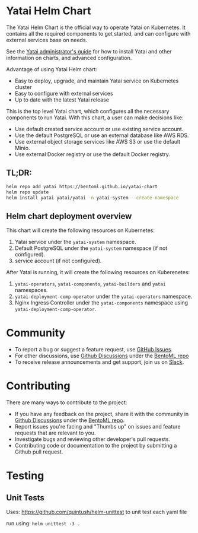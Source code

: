 # Yatai Helm Chart

The Yatai Helm Chart is the official way to operate Yatai on Kubernetes. It contains all the required components to get started, and can configure with external services base on needs.

See the [Yatai administrator's guide](https://github.com/bentoml/Yatai/blob/main/docs/admin-guide.md) for how to install Yatai and other information on charts, and advanced configuration.

Advantage of using Yatai Helm chart:

* Easy to deploy, upgrade, and maintain Yatai service on Kubernetes cluster
* Easy to configure with external services
* Up to date with the latest Yatai release

This is the top level Yatai chart, which configures all the necessary components to run Yatai. With this chart, a user can make decisions like:

* Use default created service account or use existing service account.
* Use the default PostgreSQL or use an external database like AWS RDS.
* Use external object storage services like AWS S3 or use the default Minio.
* Use external Docker registry or use the default Docker registry.


## TL;DR:

```bash
helm repo add yatai https://bentoml.github.io/yatai-chart
helm repo update
helm install yatai yatai/yatai -n yatai-system --create-namespace
```

## Helm chart deployment overview

This chart will create the following resources on Kubernetes:
1. Yatai service under the `yatai-system` namespace.
2. Default PostgreSQL under the `yatai-system` namespace (if not configured).
3. service account (if not configured).

After Yatai is running, it will create the following resources on Kuberenetes:
1. `yatai-operators`, `yatai-components`, `yatai-builders` and `yatai` namespaces.
2. `yatai-deployment-comp-operator` under the `yatai-operators` namespace.
3. Nginx Ingress Controller under the `yatai-components` namespace using `yatai-deployment-comp-operator`.

# Community

- To report a bug or suggest a feature request, use [GitHub Issues](https://github.com/bentoml/yatai-chart/issues/new/choose).
- For other discussions, use [Github Discussions](https://github.com/bentoml/BentoML/discussions) under the [BentoML repo](https://github.com/bentoml/BentoML/)
- To receive release announcements and get support, join us on [Slack](https://join.slack.com/t/bentoml/shared_invite/enQtNjcyMTY3MjE4NTgzLTU3ZDc1MWM5MzQxMWQxMzJiNTc1MTJmMzYzMTYwMjQ0OGEwNDFmZDkzYWQxNzgxYWNhNjAxZjk4MzI4OGY1Yjg).


# Contributing

There are many ways to contribute to the project:

- If you have any feedback on the project, share it with the community in [Github Discussions](https://github.com/bentoml/BentoML/discussions) under the [BentoML repo](https://github.com/bentoml/BentoML/).
- Report issues you're facing and "Thumbs up" on issues and feature requests that are relevant to you.
- Investigate bugs and reviewing other developer's pull requests.
- Contributing code or documentation to the project by submitting a Github pull request.


# Testing

## Unit Tests

Uses: https://github.com/quintush/helm-unittest to unit test each yaml file

run using: `helm unittest -3 .`
